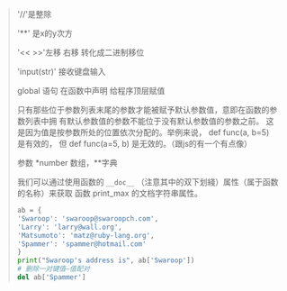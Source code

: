 > '//'是整除 
>
> '**' 是x的y次方
>
> '<< >>'左移 右移 转化成二进制移位
>
> 'input(str)' 接收键盘输入
>
> global 语句 在函数中声明 给程序顶层赋值
>
> 只有那些位于参数列表末尾的参数才能被赋予默认参数值，意即在函数的参数列表中拥
> 有默认参数值的参数不能位于没有默认参数值的参数之前。
> 这是因为值是按参数所处的位置依次分配的。举例来说， def func(a, b=5) 是有效的，
> 但 def func(a=5, b) 是无效的。（跟js的有一个有点像）
>
> 参数 *number 数组，**字典
>
> 我们可以通过使用函数的 ```__doc__``` （注意其中的双下划綫）属性（属于函数的名称）来获取
> 函数 print_max 的文档字符串属性。
>
> ```python
> ab = {
> 'Swaroop': 'swaroop@swaroopch.com',
> 'Larry': 'larry@wall.org',
> 'Matsumoto': 'matz@ruby-lang.org',
> 'Spammer': 'spammer@hotmail.com'
> }
> print("Swaroop's address is", ab['Swaroop'])
> # 删除一对键值—值配对
> del ab['Spammer']
> ```
>
> 

